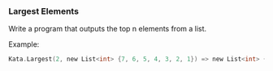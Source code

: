 ### Largest Elements

Write a program that outputs the top n elements from a list.

Example:
```c
Kata.Largest(2, new List<int> {7, 6, 5, 4, 3, 2, 1}) => new List<int> {6, 7}

